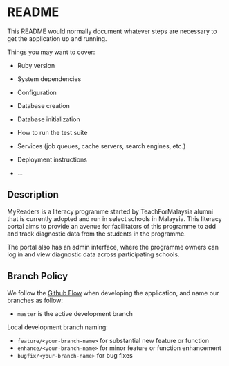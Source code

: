 # README

This README would normally document whatever steps are necessary to get the
application up and running.

Things you may want to cover:

* Ruby version

* System dependencies

* Configuration

* Database creation

* Database initialization

* How to run the test suite

* Services (job queues, cache servers, search engines, etc.)

* Deployment instructions

* ...

## Description

MyReaders is a literacy programme started by TeachForMalaysia alumni that is currently adopted and run in select schools in Malaysia. This literacy portal aims to provide an avenue for facilitators of this programme to add and track diagnostic data from the students in the programme.

The portal also has an admin interface, where the programme owners can log in and view diagnostic data across participating schools.

## Branch Policy

We follow the [Github Flow](https://guides.github.com/introduction/flow/) when developing the application, and name our branches as follow:

- `master` is the active development branch

Local development branch naming:

- `feature/<your-branch-name>` for substantial new feature or function
- `enhance/<your-branch-name>` for minor feature or function enhancement
- `bugfix/<your-branch-name>` for bug fixes
